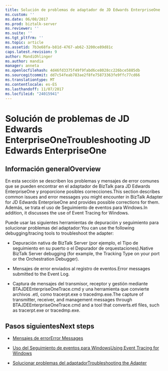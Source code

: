 ```yaml
---
title: Solución de problemas de adaptador de JD Edwards EnterpriseOne | Documentos de Microsoft
ms.custom: ''
ms.date: 06/08/2017
ms.prod: biztalk-server
ms.reviewer: ''
ms.suite: ''
ms.tgt_pltfrm: ''
ms.topic: article
ms.assetid: 7b3e68fa-b81d-4767-ab62-3200ce89d81c
caps.latest.revision: 9
author: MandiOhlinger
ms.author: mandia
manager: anneta
ms.openlocfilehash: 4d46fd3375f49f9fabd6ce8028cc226bce5885db
ms.sourcegitcommit: dd7c54feab783ae2f8fe75873363fe9ffc77cd66
ms.translationtype: MT
ms.contentlocale: es-ES
ms.lasthandoff: 11/07/2017
ms.locfileid: "24015941"
---
```

# <a name="troubleshooting-jd-edwards-enterpriseone"></a><span data-ttu-id="69cb4-102">Solución de problemas de JD Edwards EnterpriseOne</span><span class="sxs-lookup"><span data-stu-id="69cb4-102">Troubleshooting JD Edwards EnterpriseOne</span></span>

## <a name="overview"></a><span data-ttu-id="69cb4-103">Información general</span><span class="sxs-lookup"><span data-stu-id="69cb4-103">Overview</span></span>
<span data-ttu-id="69cb4-104">En esta sección se describen los problemas y mensajes de error comunes que se pueden encontrar en el adaptador de BizTalk para JD Edwards EnterpriseOne y proporcione posibles correcciones.</span><span class="sxs-lookup"><span data-stu-id="69cb4-104">This section describes common issues and error messages you might encounter in BizTalk Adapter for JD Edwards EnterpriseOne and provides possible corrections for them.</span></span> <span data-ttu-id="69cb4-105">Además, se trata el uso de Seguimiento de eventos para Windows.</span><span class="sxs-lookup"><span data-stu-id="69cb4-105">In addition, it discusses the use of Event Tracing for Windows.</span></span>  
  
 <span data-ttu-id="69cb4-106">Puede usar las siguientes herramientas de depuración y seguimiento para solucionar problemas del adaptador:</span><span class="sxs-lookup"><span data-stu-id="69cb4-106">You can use the following debugging/tracing tools to troubleshoot the adapter:</span></span>  
  
-   <span data-ttu-id="69cb4-107">Depuración nativa de BizTalk Server (por ejemplo, el Tipo de seguimiento en su puerto o el Depurador de orquestaciones).</span><span class="sxs-lookup"><span data-stu-id="69cb4-107">Native BizTalk Server debugging (for example, the Tracking Type on your port or the Orchestration Debugger).</span></span>  
  
-   <span data-ttu-id="69cb4-108">Mensajes de error enviados al registro de eventos.</span><span class="sxs-lookup"><span data-stu-id="69cb4-108">Error messages submitted to the Event Log.</span></span>  
  
-   <span data-ttu-id="69cb4-109">Captura de mensajes del transmisor, receptor y gestión mediante BTAJDEEnterpriseOneTrace.cmd y una herramienta que convierte archivos .etl, como tracerpt.exe o tracedmp.exe.</span><span class="sxs-lookup"><span data-stu-id="69cb4-109">The capture of transmitter, receiver, and management messages through BTAJDEEnterpriseOneTrace.cmd and a tool that converts.etl files, such as tracerpt.exe or tracedmp.exe.</span></span>  
  
## <a name="next-steps"></a><span data-ttu-id="69cb4-110">Pasos siguientes</span><span class="sxs-lookup"><span data-stu-id="69cb4-110">Next steps</span></span>
  
-   [<span data-ttu-id="69cb4-111">Mensajes de error</span><span class="sxs-lookup"><span data-stu-id="69cb4-111">Error Messages</span></span>](../core/error-messages1.md)  
  
-   [<span data-ttu-id="69cb4-112">Uso del Seguimiento de eventos para Windows</span><span class="sxs-lookup"><span data-stu-id="69cb4-112">Using Event Tracing for Windows</span></span>](../core/using-event-tracing-for-windows4.md)  
  
-   [<span data-ttu-id="69cb4-113">Solucionar problemas del adaptador</span><span class="sxs-lookup"><span data-stu-id="69cb4-113">Troubleshooting the Adapter</span></span>](../core/troubleshooting-the-adapter1.md)